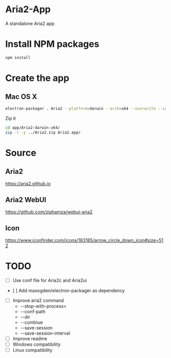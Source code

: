 # Aria2-App
A standalone Aria2 app





# Install NPM packages

```sh
npm install
```

# Create the app

## Mac OS X

```sh
electron-packager . Aria2 --platform=darwin --arch=x64 --overwrite --ignore="node_modules/(electron-packager|electron-prebuilt)" --icon=icon/icon.icns  --out="app/"
```

Zip it
```sh
cd app/Aria2-darwin-x64/
zip -r -y ../Aria2.zip Aria2.app/
```

# Source

## Aria2
https://aria2.github.io

## Aria2 WebUI
https://github.com/ziahamza/webui-aria2

## Icon
https://www.iconfinder.com/icons/183185/arrow_circle_down_icon#size=512

# TODO

- [ ] Use conf file for Aria2c and Aria2ui
- [ ] Add maxogden/electron-packager as dependency
- [ ] Improve aria2 command
    * --stop-with-process=<PID>
    * --conf-path
    * --dir
    * --continue
    * --save-session
    * --save-session-interval
- [ ] Improve readme
- [ ] Windows compatibility
- [ ] Linux compatibility

